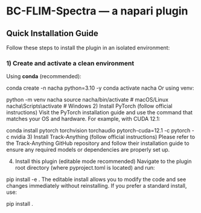 # BC-FLIM-Spectra — a napari plugin

## Quick Installation Guide

Follow these steps to install the plugin in an isolated environment:

### 1) Create and activate a clean environment

Using **conda** (recommended):

conda create -n nacha python=3.10 -y
conda activate nacha
Or using venv:

python -m venv nacha
source nacha/bin/activate    # macOS/Linux
nacha\Scripts\activate       # Windows
2) Install PyTorch (follow official instructions)
Visit the PyTorch installation guide and use the command that matches your OS and hardware. For example, with CUDA 12.1:

conda install pytorch torchvision torchaudio pytorch-cuda=12.1 -c pytorch -c nvidia
3) Install Track-Anything (follow official instructions)
Please refer to the Track‑Anything GitHub repository and follow their installation guide to ensure any required models or dependencies are properly set up.

4) Install this plugin (editable mode recommended)
Navigate to the plugin root directory (where pyproject.toml is located) and run:

pip install -e .
The editable install allows you to modify the code and see changes immediately without reinstalling. If you prefer a standard install, use:

pip install .